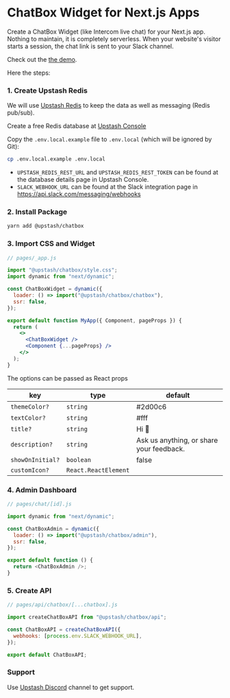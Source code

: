 # ChatBox Widget for Next.js Apps

Create a ChatBox Widget (like Intercom live chat) for your Next.js app. Nothing to maintain, it is completely serverless. When your website's visitor starts a session, the chat link is sent to your Slack channel.  

Check out the [the demo](https://upstash-chatbox.vercel.app).


Here the steps:

### 1. Create Upstash Redis

We will use [Upstash Redis](https://upstash.com) to keep the data as well as messaging (Redis pub/sub).

Create a free Redis database at [Upstash Console](https://console.upstash.com)

Copy the `.env.local.example` file to `.env.local` (which will be ignored by
Git):

```bash
cp .env.local.example .env.local
```

- `UPSTASH_REDIS_REST_URL` and `UPSTASH_REDIS_REST_TOKEN` can be found at the
  database details page in Upstash Console.
- `SLACK_WEBHOOK_URL` can be found at the Slack integration page
  in https://api.slack.com/messaging/webhooks

### 2. Install Package

```bash
yarn add @upstash/chatbox
```

### 3. Import CSS and Widget

```jsx
// pages/_app.js

import "@upstash/chatbox/style.css";
import dynamic from "next/dynamic";

const ChatBoxWidget = dynamic({
  loader: () => import("@upstash/chatbox/chatbox"),
  ssr: false,
});

export default function MyApp({ Component, pageProps }) {
  return (
    <>
      <ChatBoxWidget />
      <Component {...pageProps} />
    </>
  );
}
```

The options can be passed as React props

| key              | type                 | default                                  |
| ---------------- | -------------------- | ---------------------------------------- |
| `themeColor?`    | `string`             | #2d00c6                                  |
| `textColor?`     | `string`             | #fff                                     |
| `title?`         | `string`             | Hi 👋                                    |
| `description?`   | `string`             | Ask us anything, or share your feedback. |
| `showOnInitial?` | `boolean`            | false                                    |
| `customIcon?`    | `React.ReactElement` |                                          |

### 4. Admin Dashboard

```js
// pages/chat/[id].js

import dynamic from "next/dynamic";

const ChatBoxAdmin = dynamic({
  loader: () => import("@upstash/chatbox/admin"),
  ssr: false,
});

export default function () {
  return <ChatBoxAdmin />;
}
```

### 5. Create API

```js
// pages/api/chatbox/[...chatbox].js

import createChatBoxAPI from "@upstash/chatbox/api";

const ChatBoxAPI = createChatBoxAPI({
  webhooks: [process.env.SLACK_WEBHOOK_URL],
});

export default ChatBoxAPI;
```

### Support
Use [Upstash Discord](https://discord.gg/w9SenAtbme) channel to get support.

